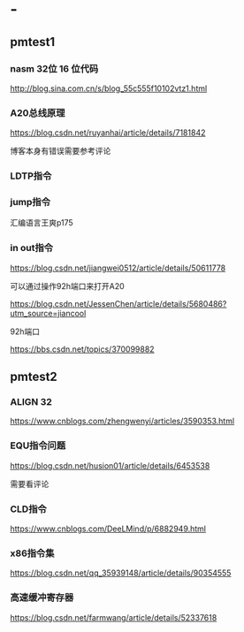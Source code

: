 #  -

## pmtest1

 ### nasm 32位 16 位代码

http://blog.sina.com.cn/s/blog_55c555f10102vtz1.html

### A20总线原理

https://blog.csdn.net/ruyanhai/article/details/7181842

博客本身有错误需要参考评论

### LDTP指令

###  jump指令

汇编语言王爽p175

### in out指令

https://blog.csdn.net/jiangwei0512/article/details/50611778

可以通过操作92h端口来打开A20

https://blog.csdn.net/JessenChen/article/details/5680486?utm_source=jiancool

92h端口

https://bbs.csdn.net/topics/370099882

##  pmtest2

###  ALIGN 32

https://www.cnblogs.com/zhengwenyi/articles/3590353.html

 ###  EQU指令问题

https://blog.csdn.net/husion01/article/details/6453538

需要看评论

 ### CLD指令

https://www.cnblogs.com/DeeLMind/p/6882949.html

 ### x86指令集

https://blog.csdn.net/qq_35939148/article/details/90354555

 ### 高速缓冲寄存器

https://blog.csdn.net/farmwang/article/details/52337618